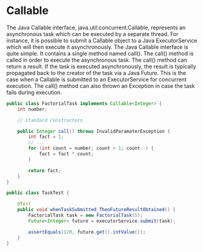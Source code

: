 # Callable

The Java Callable interface, java.util.concurrent.Callable, represents an asynchronous task which can be executed by a
separate thread. For instance, it is possible to submit a Callable object to a Java ExecutorService which will then
execute it asynchronously.
The Java Callable interface is quite simple. It contains a single method named call(). The call() method is called in
order to execute the asynchronous task. The call() method can return a result. If the task is executed asynchronously,
the result is typically propagated back to the creator of the task via a Java Future. This is the case when a Callable
is submitted to an ExecutorService for concurrent execution. The call() method can also thrown an Exception in case the
task fails during execution.

```java
public class FactorialTask implements Callable<Integer> {
    int number;

    // standard constructors

    public Integer call() throws InvalidParamaterException {
        int fact = 1;
        // ...
        for (int count = number; count > 1; count--) {
            fact = fact * count;
        }

        return fact;
    }
}
```

```java
public class TaskTest {

    @Test
    public void whenTaskSubmitted_ThenFutureResultObtained() {
        FactorialTask task = new FactorialTask(5);
        Future<Integer> future = executorService.submit(task);

        assertEquals(120, future.get().intValue());
    }
}
```
